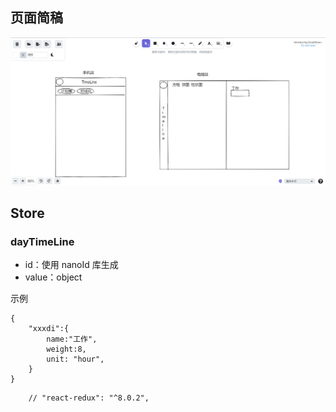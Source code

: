 ## 页面简稿

![001](index.assets/001.png)

## Store

### dayTimeLine

* id：使用 nanoId 库生成
* value：object

示例

```
{
	"xxxdi":{
		name:"工作",
		weight:8,
		unit: "hour",
	}
}
```

```
    // "react-redux": "^8.0.2",

```

